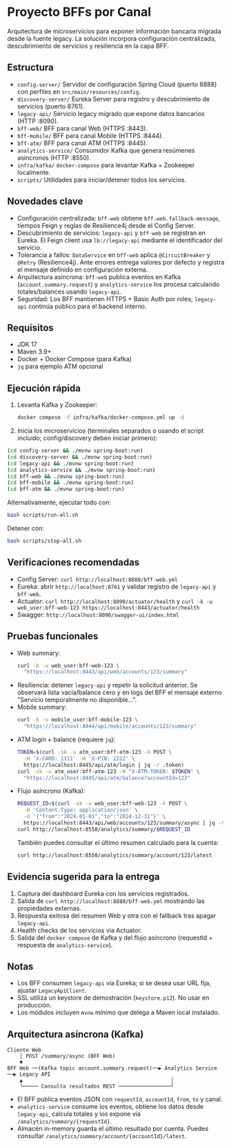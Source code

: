 # Proyecto BFFs por Canal

Arquitectura de microservicios para exponer información bancaria migrada desde la fuente legacy. La solución incorpora configuración centralizada, descubrimiento de servicios y resiliencia en la capa BFF.

## Estructura
- `config-server/` Servidor de configuración Spring Cloud (puerto 8888) con perfiles en `src/main/resources/config`.
- `discovery-server/` Eureka Server para registro y descubrimiento de servicios (puerto 8761).
- `legacy-api/` Servicio legacy migrado que expone datos bancarios (HTTP :8090).
- `bff-web/` BFF para canal Web (HTTPS :8443).
- `bff-mobile/` BFF para canal Mobile (HTTPS :8444).
- `bff-atm/` BFF para canal ATM (HTTPS :8445).
- `analytics-service/` Consumidor Kafka que genera resúmenes asíncronos (HTTP :8550).
- `infra/kafka/` `docker-compose` para levantar Kafka + Zookeeper localmente.
- `scripts/` Utilidades para iniciar/detener todos los servicios.

## Novedades clave
- Configuración centralizada: `bff-web` obtiene `bff.web.fallback-message`, tiempos Feign y reglas de Resilience4j desde el Config Server.
- Descubrimiento de servicios: `legacy-api` y `bff-web` se registran en Eureka. El Feign client usa `lb://legacy-api` mediante el identificador del servicio.
- Tolerancia a fallos: `DataService` en `bff-web` aplica `@CircuitBreaker` y `@Retry` (Resilience4j). Ante errores entrega valores por defecto y registra el mensaje definido en configuración externa.
- Arquitectura asíncrona: `bff-web` publica eventos en Kafka (`account.summary.request`) y `analytics-service` los procesa calculando totales/balances usando `legacy-api`.
- Seguridad: Los BFF mantienen HTTPS + Basic Auth por roles; `legacy-api` continúa público para el backend interno.

## Requisitos
- JDK 17
- Maven 3.9+
- Docker + Docker Compose (para Kafka)
- `jq` para ejemplo ATM opcional

## Ejecución rápida
1. Levanta Kafka y Zookeeper:
   ```bash
   docker compose -f infra/kafka/docker-compose.yml up -d
   ```
2. Inicia los microservicios (terminales separados o usando el script incluido; config/discovery deben iniciar primero):

```bash
(cd config-server && ./mvnw spring-boot:run)
(cd discovery-server && ./mvnw spring-boot:run)
(cd legacy-api && ./mvnw spring-boot:run)
(cd analytics-service && ./mvnw spring-boot:run)
(cd bff-web && ./mvnw spring-boot:run)
(cd bff-mobile && ./mvnw spring-boot:run)
(cd bff-atm && ./mvnw spring-boot:run)
```

Alternativamente, ejecutar todo con:
```bash
bash scripts/run-all.sh
```
Detener con:
```bash
bash scripts/stop-all.sh
```

## Verificaciones recomendadas
- Config Server: `curl http://localhost:8888/bff-web.yml`
- Eureka: abrir `http://localhost:8761` y validar registro de `legacy-api` y `bff-web`.
- Actuator: `curl http://localhost:8090/actuator/health` y `curl -k -u web_user:bff-web-123 https://localhost:8443/actuator/health`
- Swagger: `http://localhost:8090/swagger-ui/index.html`

## Pruebas funcionales
- Web summary:
  ```bash
  curl -k -u web_user:bff-web-123 \
    "https://localhost:8443/api/web/accounts/123/summary"
  ```
- Resiliencia: detener `legacy-api` y repetir la solicitud anterior. Se observará lista vacía/balance cero y en logs del BFF el mensaje externo "Servicio temporalmente no disponible...".
- Mobile summary:
  ```bash
  curl -k -u mobile_user:bff-mobile-123 \
    "https://localhost:8444/api/mobile/accounts/123/summary"
  ```
- ATM login + balance (requiere `jq`):
  ```bash
  TOKEN=$(curl -sk -u atm_user:bff-atm-123 -X POST \
    -H 'X-CARD: 1111' -H 'X-PIN: 2222' \
    https://localhost:8445/api/atm/login | jq -r .token)
  curl -sk -u atm_user:bff-atm-123 -H "X-ATM-TOKEN: $TOKEN" \
    "https://localhost:8445/api/atm/balance?accountId=123"
  ```
- Flujo asíncrono (Kafka):
  ```bash
  REQUEST_ID=$(curl -sk -u web_user:bff-web-123 -X POST \
    -H 'Content-Type: application/json' \
    -d '{"from":"2024-01-01","to":"2024-12-31"}' \
    https://localhost:8443/api/web/accounts/123/summary/async | jq -r .requestId)
  curl http://localhost:8550/analytics/summary/$REQUEST_ID
  ```
  También puedes consultar el último resumen calculado para la cuenta:
  ```bash
  curl http://localhost:8550/analytics/summary/account/123/latest
  ```

## Evidencia sugerida para la entrega
1. Captura del dashboard Eureka con los servicios registrados.
2. Salida de `curl http://localhost:8888/bff-web.yml` mostrando las propiedades externas.
3. Respuesta exitosa del resumen Web y otra con el fallback tras apagar `legacy-api`.
4. Health checks de los servicios vía Actuator.
5. Salida del `docker compose` de Kafka y del flujo asíncrono (requestId + respuesta de `analytics-service`).

## Notas
- Los BFF consumen `legacy-api` vía Eureka; si se desea usar URL fija, ajustar `LegacyApiClient`.
- SSL utiliza un keystore de demostración (`keystore.p12`). No usar en producción.
- Los módulos incluyen `mvnw` mínimo que delega a Maven local instalado.

## Arquitectura asíncrona (Kafka)
```
Cliente Web
    │ POST /summary/async (BFF Web)
    ▼
BFF Web ──(Kafka topic account.summary.request)──▶ Analytics Service ──▶ Legacy API
    ▲                                                │
    └───── Consulta resultados REST ─────────────────┘
```
- El BFF publica eventos JSON con `requestId`, `accountId`, `from`, `to` y canal.
- `analytics-service` consume los eventos, obtiene los datos desde `legacy-api`, calcula totales y los expone vía `/analytics/summary/{requestId}`.
- Almacén in-memory guarda el último resultado por cuenta. Puedes consultar `/analytics/summary/account/{accountId}/latest`.
